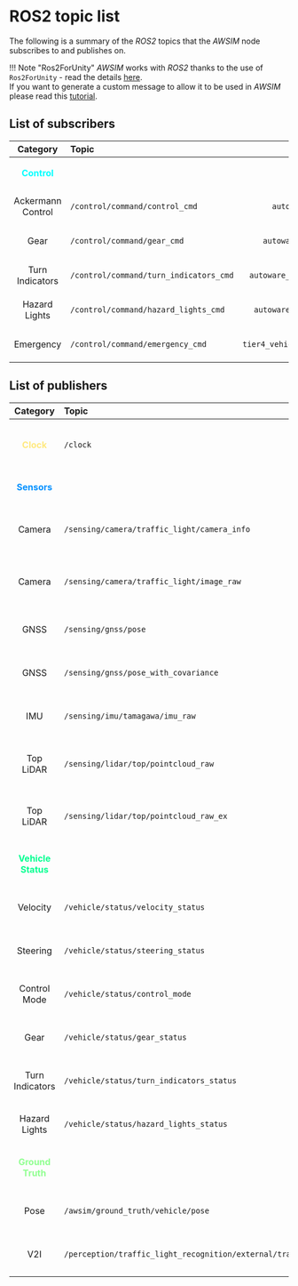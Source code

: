 # ROS2 topic list

The following is a summary of the *ROS2* topics that the *AWSIM* node subscribes to and publishes on.

!!! Note "Ros2ForUnity"
    *AWSIM* works with *ROS2* thanks to the use of `Ros2ForUnity` - read the details [here](../ROS2ForUnity/).<br>
    If you want to generate a custom message to allow it to be used in *AWSIM* please read this [tutorial](../AddACustomROS2Message/).


## List of subscribers
|                     Category                     | Topic                                  |                   Message type                   | `frame_id` | `Hz`  |                       `QoS`                        |
| :----------------------------------------------: | :------------------------------------- |:------------------------------------------------:| :--------: | :---: | :------------------------------------------------: |
| <p style="color:rgb(0,255,255);">**Control**</p> |                                        |                                                  |            |       |                                                    |
|                Ackermann Control                 | `/control/command/control_cmd`         |       `autoware_control_msgs/msg/Control`        |     -      | `60`  | `Reliable`,<br> `TransientLocal`,<br> `KeepLast/1` |
|                       Gear                       | `/control/command/gear_cmd`            |     `autoware_vehicle_msgs/msg/GearCommand`      |     -      | `10`  | `Reliable`,<br> `TransientLocal`,<br> `KeepLast/1` |
|                 Turn Indicators                  | `/control/command/turn_indicators_cmd` |  `autoware_vehicle_msgs/TurnIndicatorsCommand`   |     -      | `10`  | `Reliable`,<br> `TransientLocal`,<br> `KeepLast/1` |
|                  Hazard Lights                   | `/control/command/hazard_lights_cmd`   |   `autoware_vehicle_msgs/HazardLightsCommand`    |     -      | `10`  | `Reliable`,<br> `TransientLocal`,<br> `KeepLast/1` |
|                    Emergency                     | `/control/command/emergency_cmd`       | `tier4_vehicle_msgs/msg/VehicleEmergencyStamped` |     -      | `60`  | `Reliable`,<br> `TransientLocal`,<br> `KeepLast/1` |

## List of publishers

|                        Category                         | Topic                                                                                                    |                                          Message type                                          |               `frame_id`                | `Hz`  |                     `QoS`                      |
|:-------------------------------------------------------:|:---------------------------------------------------------------------------------------------------------|:----------------------------------------------------------------------------------------------:|:---------------------------------------:|:-----:|:----------------------------------------------:|
|      <p style="color:rgb(255,233,127);">**Clock**       | `/clock`                                                                                                 |                                     `rosgraph_msgs/Clock`                                      |                    -                    | `100` | `Best effort`,<br>`Volatile`,<br>`Keep last/1` |
|    <p style="color:rgb(0,144,255);">**Sensors**</p>     |                                                                                                          |                                                                                                |                                         |       |                                                |
|                         Camera                          | `/sensing/camera/traffic_light/camera_info`                                                              |                                    `sensor_msgs/CameraInfo`                                    | `traffic_light_left_camera/camera_link` | `10`  | `Best effort`,<br>`Volatile`,<br>`Keep last/1` |
|                         Camera                          | `/sensing/camera/traffic_light/image_raw`                                                                |                                      `sensor_msgs/Image`                                       | `traffic_light_left_camera/camera_link` | `10`  | `Best effort`,<br>`Volatile`,<br>`Keep last/1` |
|                          GNSS                           | `/sensing/gnss/pose`                                                                                     |                                      `geometry_msgs/Pose`                                      |               `gnss_link`               |  `1`  |  `Reliable`,<br>`Volatile`,<br>`Keep last/1`   |
|                          GNSS                           | `/sensing/gnss/pose_with_covariance`                                                                     |                           `geometry_msgs/PoseWithCovarianceStamped `                           |               `gnss_link`               |  `1`  |  `Reliable`,<br>`Volatile`,<br>`Keep last/1`   |
|                           IMU                           | `/sensing/imu/tamagawa/imu_raw`                                                                          |                                       `sensor_msgs/Imu`                                        |           `tamagawa/imu_link`           | `30`  | `Reliable`,<br>`Volatile`,<br>`Keep last/1000` |
|                        Top LiDAR                        | `/sensing/lidar/top/pointcloud_raw`                                                                      |                                   `sensor_msgs/PointCloud2`                                    |         `sensor_kit_base_link`          | `10`  | `Best effort`,<br>`Volatile`,<br>`Keep last/5` |
|                        Top LiDAR                        | `/sensing/lidar/top/pointcloud_raw_ex`                                                                   |                                   `sensor_msgs/PointCloud2`                                    |         `sensor_kit_base_link`          | `10`  | `Best effort`,<br>`Volatile`,<br>`Keep last/5` |
| <p style="color:rgb(0,255,144);">**Vehicle Status**</p> |                                                                                                          |                                                                                                |                                         |       |                                                |
|                        Velocity                         | `/vehicle/status/velocity_status`                                                                        |                             `autoware_vehicle_msgs/VelocityReport`                             |               `base_line`               | `30`  |  `Reliable`,<br>`Volatile`,<br>`Keep last/1`   |
|                        Steering                         | `/vehicle/status/steering_status`                                                                        |                             `autoware_vehicle_msgs/SteeringReport`                             |                    -                    | `30`  |  `Reliable`,<br>`Volatile`,<br>`Keep last/1`   |
|                      Control Mode                       | `/vehicle/status/control_mode`                                                                           |                            `autowar_vehicle_msgs/ControlModeReport`                            |                    -                    | `30`  |  `Reliable`,<br>`Volatile`,<br>`Keep last/1`   |
|                          Gear                           | `/vehicle/status/gear_status`                                                                            |                               `autoware_vehicle_msgs/GearReport`                               |                    -                    | `30`  |  `Reliable`,<br>`Volatile`,<br>`Keep last/1`   |
|                     Turn Indicators                     | `/vehicle/status/turn_indicators_status`                                                                 |                          `autoware_vehicle_msgs/TurnIndicatorsReport`                          |                    -                    | `30`  |  `Reliable`,<br>`Volatile`,<br>`Keep last/1`   |
|                      Hazard Lights                      | `/vehicle/status/hazard_lights_status`                                                                   |                           `autoware_vehicle_msgs/HazardLightsReport`                           |                    -                    | `30`  |  `Reliable`,<br>`Volatile`,<br>`Keep last/1`   |
| <p style="color:rgb(144,255,144);">**Ground Truth**</p> |                                                                                                          |                                                                                                |                                         |       |                                                |
|                          Pose                           | `/awsim/ground_truth/vehicle/pose`                                                                       |                                  `geometry_msgs/PoseStamped`                                   |               `base_link`               | `100` |  `Reliable`,<br>`Volatile`,<br>`Keep last/1`   |
|                           V2I                           | `/perception/traffic_light_recognition/external/traffic_signals`                                           |           `autoware_perception_msgs/msg/TrafficLightGroupArray`                                  |                    -                    |  `10`  |  `Reliable`,<br>`Volatile`,<br>`Keep last/1`   |
